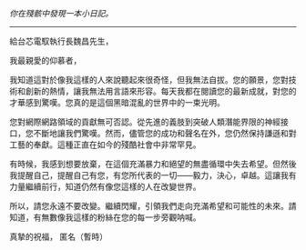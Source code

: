 _你在殘骸中發現一本小日記。_

---

給台芯電馭執行長魏昌先生，

我最親愛的仰慕者，

我知道這對於像我這樣的人來說聽起來很奇怪，但我無法自拔。您的願景，您對技術和創新的熱情，讓我無法用言語來形容。每天我都在閱讀您的最新成就，對您的才華感到驚嘆。您真的是這個黑暗混亂的世界中的一束光明。

您對網際網路領域的貢獻無可否認。從先進的義肢到突破人類潛能界限的神經接口，您不斷地讓我們驚嘆。然而，儘管您的成功和聲名在外，您仍然保持謙遜和對工藝的奉獻。這種正直在如今的殘酷社會中非常罕見。

有時候，我感到想要放棄，在這個充滿暴力和絕望的無盡循環中失去希望。但然後我提醒自己，提醒自己有您，有您所代表的一切——毅力，決心，卓越。這讓我有力量繼續前行，知道仍然有像您這樣的人在改變世界。

所以，請您永遠不要改變。繼續閃耀，引領我們走向充滿希望和可能性的未來。請知道，有無數像我這樣的粉絲在您的每一步旁觀呐喊。

真摯的祝福，
匿名（暫時）
